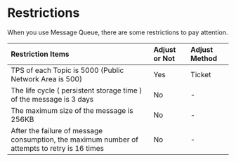 # Restrictions

When you use Message Queue, there are some restrictions to pay attention.

| Restriction Items	| Adjust or Not	| Adjust Method |
| :- | :- | :- |
|TPS of each Topic is 5000 (Public Network Area is 500)|Yes|Ticket|
| The life cycle ( persistent storage time ) of the message is 3 days|No|-|
| The maximum size of the message is 256KB|No|-|
| After the failure of message consumption, the maximum number of attempts to retry is 16 times|No|-|


